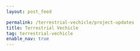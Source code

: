 ```yaml
---
layout: post_feed

permalink: /terrestrial-vechicle/project-updates
title: Terrestrial Vechicle
tag: terrestrial-vechicle
enable_nav: true
---
```

